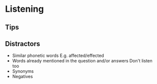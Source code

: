 # Listening

## Tips

## Distractors

* Similar phonetic words 
  E.g. affected/effected
* Words already mentioned in the question and/or answers
  Don't listen too 
* Synonyms
* Negatives